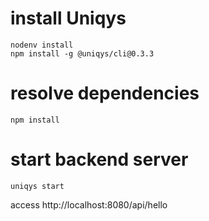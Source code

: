 # install Uniqys

```
nodenv install
npm install -g @uniqys/cli@0.3.3
```

# resolve dependencies

```
npm install
```

# start backend server

```
uniqys start
```

access http://localhost:8080/api/hello